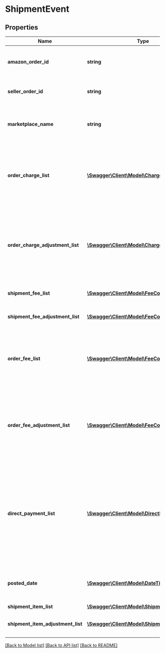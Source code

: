 # ShipmentEvent

## Properties
Name | Type | Description | Notes
------------ | ------------- | ------------- | -------------
**amazon_order_id** | **string** | An Amazon-defined identifier for an order. | [optional] 
**seller_order_id** | **string** | A seller-defined identifier for an order. | [optional] 
**marketplace_name** | **string** | The name of the marketplace where the event occurred. | [optional] 
**order_charge_list** | [**\Swagger\Client\Model\ChargeComponentList**](ChargeComponentList.md) | A list of order-level charges. These charges are applicable to Multi-Channel Fulfillment COD orders. | [optional] 
**order_charge_adjustment_list** | [**\Swagger\Client\Model\ChargeComponentList**](ChargeComponentList.md) | A list of order-level charge adjustments. These adjustments are applicable to Multi-Channel Fulfillment COD orders. | [optional] 
**shipment_fee_list** | [**\Swagger\Client\Model\FeeComponentList**](FeeComponentList.md) | A list of shipment-level fees. | [optional] 
**shipment_fee_adjustment_list** | [**\Swagger\Client\Model\FeeComponentList**](FeeComponentList.md) | A list of shipment-level fee adjustments. | [optional] 
**order_fee_list** | [**\Swagger\Client\Model\FeeComponentList**](FeeComponentList.md) | A list of order-level fees. These charges are applicable to Multi-Channel Fulfillment orders. | [optional] 
**order_fee_adjustment_list** | [**\Swagger\Client\Model\FeeComponentList**](FeeComponentList.md) | A list of order-level fee adjustments. These adjustments are applicable to Multi-Channel Fulfillment orders. | [optional] 
**direct_payment_list** | [**\Swagger\Client\Model\DirectPaymentList**](DirectPaymentList.md) | A list of transactions where buyers pay Amazon through one of the credit cards offered by Amazon or where buyers pay a seller directly through COD. | [optional] 
**posted_date** | [**\Swagger\Client\Model\\DateTime**](\DateTime.md) | The date and time when the financial event was posted. | [optional] 
**shipment_item_list** | [**\Swagger\Client\Model\ShipmentItemList**](ShipmentItemList.md) |  | [optional] 
**shipment_item_adjustment_list** | [**\Swagger\Client\Model\ShipmentItemList**](ShipmentItemList.md) | A list of shipment item adjustments. | [optional] 

[[Back to Model list]](../README.md#documentation-for-models) [[Back to API list]](../README.md#documentation-for-api-endpoints) [[Back to README]](../README.md)


